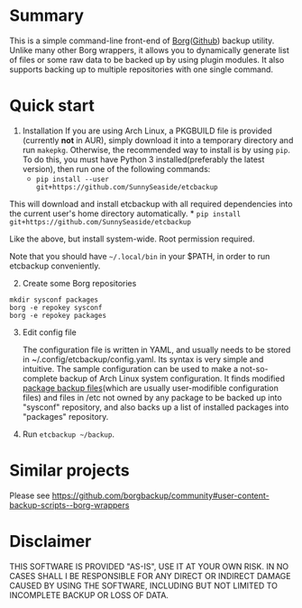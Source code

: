 # Summary #
This is a simple command-line front-end of [Borg](https://www.borgbackup.org/)([Github](https://github.com/borgbackup/borg/)) backup utility. Unlike many other Borg wrappers, it allows you to dynamically generate list of files or some raw data to be backed up by using plugin modules. It also supports backing up to multiple repositories with one single command.

# Quick start #

1. Installation
	If you are using Arch Linux, a PKGBUILD file is provided (currently **not** in AUR), simply download it into a temporary directory and run `makepkg`. Otherwise, the recommended way to install is by using `pip`. To do this, you must have Python 3 installed(preferably the latest version), then run one of the following commands:
	* `pip install --user git+https://github.com/SunnySeaside/etcbackup`

This will download and install etcbackup with all required dependencies into the current user's home directory automatically.
	* `pip install git+https://github.com/SunnySeaside/etcbackup`

Like the above, but install system-wide. Root permission required.

Note that you should have `~/.local/bin` in your $PATH, in order to run etcbackup conveniently.

2. Create some Borg repositories

```cd ~/backup
mkdir sysconf packages
borg -e repokey sysconf
borg -e repokey packages
```

3. Edit config file

   The configuration file is written in YAML, and usually needs to be stored in ~/.config/etcbackup/config.yaml. Its syntax is very simple and intuitive. The sample configuration can be used to make a not-so-complete backup of Arch Linux system configuration. It finds modified [package backup files](https://wiki.archlinux.org/index.php/Pacman/Pacnew_and_Pacsave#Package_backup_files)(which are usually user-modifible configuration files) and files in /etc not owned by any package to be backed up into "sysconf" repository, and also backs up a list of installed packages into "packages" repository.

4. Run `etcbackup ~/backup`.

# Similar projects #
Please see https://github.com/borgbackup/community#user-content-backup-scripts--borg-wrappers

# Disclaimer #
THIS SOFTWARE IS PROVIDED "AS-IS", USE IT AT YOUR OWN RISK. IN NO CASES SHALL I BE RESPONSIBLE FOR ANY DIRECT OR INDIRECT DAMAGE CAUSED BY USING THE SOFTWARE, INCLUDING BUT NOT LIMITED TO INCOMPLETE BACKUP OR LOSS OF DATA.
